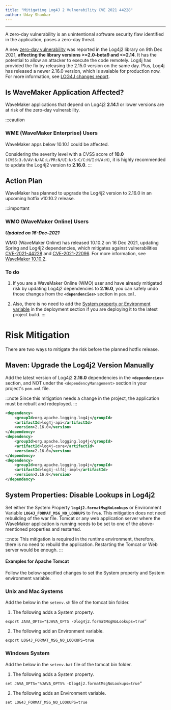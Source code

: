 ```yaml
---
title: "Mitigating Log4J 2 Vulnerability CVE 2021 44228"
author: Uday Shankar
---
```

---

A zero-day vulnerability is an unintentional software security flaw identified in the application, poses a zero-day threat. 

A new [zero-day vulnerability](https://cve.mitre.org/cgi-bin/cvename.cgi?name=CVE-2021-44228) was reported in the Log4j2 library on 9th Dec 2021, **affecting the library versions >=2.0-beta9 and <=2.14**. It has the potential to allow an attacker to execute the code remotely. Log4j has provided the fix by releasing the 2.15.0 version on the same day. Plus, Log4j has released a newer 2.16.0 version, which is avaiable for production now. For more information, see [LOG4J changes report](https://logging.apache.org/log4j/2.x/changes-report.html#a2.16.0).

<!--truncate-->

## Is WaveMaker Application Affected?

WaveMaker applications that depend on Log4j2 **2.14.1** or lower versions are at risk of the zero-day vulnerability. 

:::caution
### WME (WaveMaker Enterprise) Users 

WaveMaker apps below 10.10.1 could be affected.

Considering the severity level with a CVSS score of **10.0** `(CVSS:3.0/AV:N/AC:L/PR:N/UI:N/S:C/C:H/I:H/A:H)`, it is highly recommended to update the Log4j2 version to **2.16.0**. 
:::

## Action Plan

WaveMaker has planned to upgrade the Log4j2 version to 2.16.0 in an upcoming hotfix v10.10.2 release.

:::important
### WMO (WaveMaker Online) Users 

***Updated on 16-Dec-2021***

WMO (WaveMaker Online) has released 10.10.2 on 16 Dec 2021, updating Spring and Log4j2 dependencies, which mitigates against vulnerabilities [CVE-2021-44228](https://nvd.nist.gov/vuln/detail/CVE-2021-44228) and [CVE-2021-22096](https://nvd.nist.gov/vuln/detail/CVE-2021-22096). For more information, see [WaveMaker 10.10.2](/learn/wavemaker-release-notes/v10-10-2).

### To do

1. If you are a WaveMaker Online (WMO) user and have already mitigated risk by updating Log4j2 dependencies to **2.16.0**, you can safely undo those changes from the **`<dependencies>`** section in `pom.xml`.

2. Also, there is no need to add the [System property or Environment variable](#system-properties-disable-lookups-in-log4j2) in the deployment section if you are deploying it to the latest project build.
:::

# Risk Mitigation

There are two ways to mitigate the risk before the planned hotfix release.

## Maven: Upgrade the Log4j2 Version Manually

Add the latest version of Log4j2 **2.16.0** dependencies in the **`<dependencies>`** section, and NOT under the `<dependencyManagement>` section in your project's `pom.xml` file.

:::note
Since this mitigation needs a change in the project, the application must be rebuilt and redeployed.
:::

```xml
<dependency>
    <groupId>org.apache.logging.log4j</groupId>
    <artifactId>log4j-api</artifactId>
    <version>2.16.0</version>
</dependency>
<dependency>
    <groupId>org.apache.logging.log4j</groupId>
    <artifactId>log4j-core</artifactId>
    <version>2.16.0</version>
</dependency>
<dependency>
    <groupId>org.apache.logging.log4j</groupId>
    <artifactId>log4j-slf4j-impl</artifactId>
    <version>2.16.0</version>
</dependency>
```

## System Properties: Disable Lookups in Log4j2

Set either the System Property **`log4j2.formatMsgNoLookups`** or Environment Variable **`LOG4J_FORMAT_MSG_NO_LOOKUPS`** to **`True`**. This mitigation does not need rebuilding of the war file. Tomcat or any web application server where the WaveMaker application is running needs to be set to one of the above-mentioned properties and restarted.

:::note
This mitigation is required in the runtime environment, therefore, there is no need to rebuild the application. Restarting the Tomcat or Web server would be enough.
:::

#### Examples for Apache Tomcat

Follow the below-specified changes to set the System property and System environment variable.


### Unix and Mac Systems

Add the below in the `setenv.sh` file of the tomcat bin folder. 

1. The following adds a System property.

```
export JAVA_OPTS="$JAVA_OPTS -Dlog4j2.formatMsgNoLookups=true” 
```

2. The following add an Environment variable.

```
export LOG4J_FORMAT_MSG_NO_LOOKUPS=true 
```

### Windows System 

Add the below in the `setenv.bat` file of the tomcat bin folder.

1. The following adds a System property.

```
set JAVA_OPTS="%JAVA_OPTS% -Dlog4j2.formatMsgNoLookups=true”
```

2. The following adds an Environment variable.

```
set LOG4J_FORMAT_MSG_NO_LOOKUPS=true 
```